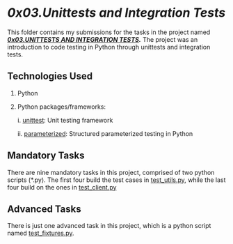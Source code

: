 # ___0x03.Unittests and Integration Tests___
This folder contains my submissions for the tasks in the project named ___[0x03.UNITTESTS AND INTEGRATION TESTS](https://intranet.alxswe.com/projects/1237).___ The project was an introduction to code testing in Python through unittests and integration tests.

## Technologies Used
1. Python
2. Python packages/frameworks:

   i. [unittest](https://docs.python.org/3/library/unittest.html): Unit testing framework

   ii. [parameterized](https://pypi.org/project/parameterized/): Structured parameterized testing in Python

## Mandatory Tasks
There are nine mandatory tasks in this project, comprised of two python scripts (*.py). The first four build the test cases in [test_utils.py](test_utils.py), while the last four build on the ones in [test_client.py](test_client.py)

## Advanced Tasks
There is just one advanced task in this project, which is a python script named [test_fixtures.py](test_fixtures.py).
